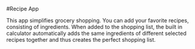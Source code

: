 #Recipe App

This app simplifies grocery shopping. You can add your favorite recipes, consisting of ingredients. When added to the shopping list, the built in calculator automatically adds the same ingredients of different selected recipes together and thus creates the perfect shopping list. 

